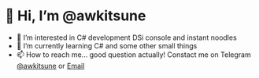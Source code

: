 # 👋 Hi, I’m @awkitsune
- 👀 I’m interested in C# development DSi console and instant noodles
- 🌱 I’m currently learning C# and some other small things
- 📫 How to reach me... good question actually! Constact me on Telegram [@awkitsune](https://t.me/awkitsune) or [Email](mailto:vladimir.kosickij@gmail.com)


<!---
awkitsune/awkitsune is a ✨ special ✨ repository because its `README.md` (this file) appears on your GitHub profile.
You can click the Preview link to take a look at your changes.
--->
